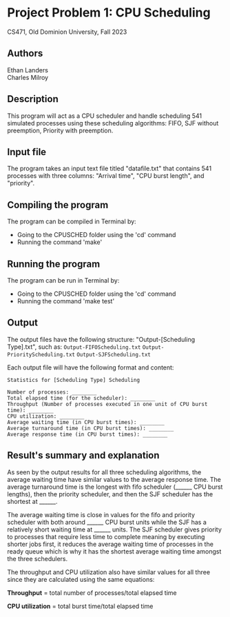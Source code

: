 # Project Problem 1:  CPU Scheduling
CS471, Old Dominion University, Fall 2023

## Authors
Ethan Landers<br>
Charles Milroy

## Description
This program will act as a CPU scheduler and handle scheduling 541 simulated processes using these scheduling algorithms: FIFO, SJF without preemption, Priority with preemption.

## Input file
The program takes an input text file titled "datafile.txt" that contains 541 processes with three columns: "Arrival time", "CPU burst length", and "priority".

## Compiling the program
The program can be compiled in Terminal by:
- Going to the CPUSCHED folder using the 'cd' command
- Running the command 'make'

## Running the program
The program can be run in Terminal by:
- Going to the CPUSCHED folder using the 'cd' command
- Running the command 'make test'

## Output
The output files have the following structure: "Output-[Scheduling Type].txt", such as:
`Output-FIFOScheduling.txt`
`Output-PriorityScheduling.txt`
`Output-SJFScheduling.txt`

Each output file will have the following format and content:
```
Statistics for [Scheduling Type] Scheduling

Number of processes: ________
Total elapsed time (for the scheduler): ________
Throughput (Number of processes executed in one unit of CPU burst time): ________
CPU utilization: ________
Average waiting time (in CPU burst times): ________
Average turnaround time (in CPU burst times): ________
Average response time (in CPU burst times): ________
```

## Result's summary and explanation
As seen by the output results for all three scheduling algorithms, the average waiting time have similar values to the average response time.  The average turnaround time is the longest with fifo scheduler (______ CPU burst lengths), then the priority scheduler, and then the SJF scheduler has the shortest at ______.

The average waiting time is close in values for the fifo and priority scheduler with both around ______ CPU burst units while the SJF has a relatively short waiting time at ______ units. The SJF scheduler gives priority to processes that require less time to complete meaning by executing shorter jobs first, it reduces the average waiting time of processes in the ready queue which is why it has the shortest average waiting time amongst the three schedulers.

The throughput and CPU utilization also have similar values for all three since they are calculated using the same equations:

**Throughput** = total number of processes/total elapsed time

**CPU utilization** = total burst time/total elapsed time